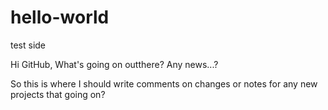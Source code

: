 # hello-world
test side

Hi GitHub,
What's going on outthere?
Any news...?

So this is where I should write comments on changes or notes for any new projects that going on?
